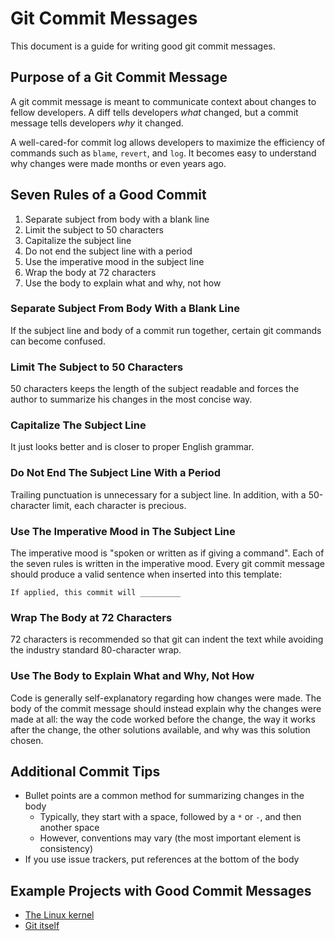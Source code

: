 # Git Commit Messages

This document is a guide for writing good git commit messages.

## Purpose of a Git Commit Message

A git commit message is meant to communicate context about changes to fellow developers. A diff tells developers _what_
changed, but a commit message tells developers _why_ it changed.

A well-cared-for commit log allows developers to maximize the efficiency of commands such as `blame`, `revert`, and
`log`. It becomes easy to understand why changes were made months or even years ago.

## Seven Rules of a Good Commit

1. Separate subject from body with a blank line
2. Limit the subject to 50 characters
3. Capitalize the subject line
4. Do not end the subject line with a period
5. Use the imperative mood in the subject line
6. Wrap the body at 72 characters
7. Use the body to explain what and why, not how

### Separate Subject From Body With a Blank Line

If the subject line and body of a commit run together, certain git commands can become confused.

### Limit The Subject to 50 Characters

50 characters keeps the length of the subject readable and forces the author to summarize his changes in the most
concise way.

### Capitalize The Subject Line

It just looks better and is closer to proper English grammar.

### Do Not End The Subject Line With a Period

Trailing punctuation is unnecessary for a subject line. In addition, with a 50-character limit, each character is
precious.

### Use The Imperative Mood in The Subject Line

The imperative mood is "spoken or written as if giving a command". Each of the seven rules is written in the imperative
mood. Every git commit message should produce a valid sentence when inserted into this template:
```
If applied, this commit will _________
```

### Wrap The Body at 72 Characters

72 characters is recommended so that git can indent the text while avoiding the industry standard 80-character wrap.

### Use The Body to Explain What and Why, Not How

Code is generally self-explanatory regarding how changes were made. The body of the commit message should instead
explain why the changes were made at all: the way the code worked before the change, the way it works after the change,
the other solutions available, and why was this solution chosen.

## Additional Commit Tips

* Bullet points are a common method for summarizing changes in the body
    * Typically, they start with a space, followed by a `*` or `-`, and then another space
    * However, conventions may vary (the most important element is consistency)
* If you use issue trackers, put references at the bottom of the body

## Example Projects with Good Commit Messages

* [The Linux kernel](https://github.com/torvalds/linux/commits/master)
* [Git itself](https://github.com/git/git/commits/master)
